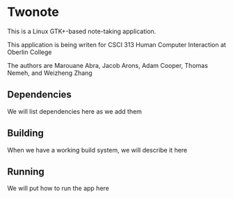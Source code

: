 # Twonote

This is a Linux GTK+-based note-taking application.

This application is being writen for CSCI 313 Human Computer Interaction at
Oberlin College

The authors are Marouane Abra, Jacob Arons, Adam Cooper, Thomas Nemeh, and
Weizheng Zhang

## Dependencies
We will list dependencies here as we add them

## Building
When we have a working build system, we will describe it here

## Running
We will put how to run the app here
